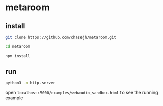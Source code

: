 metaroom
========

## install
```sh 
git clone https://github.com/chasejh/metaroom.git
```
```sh
cd metaroom
```
```sh
npm install
```

## run
```sh
python3 -m http.server
```

open `localhost:8000/examples/webaudio_sandbox.html` to see the running example